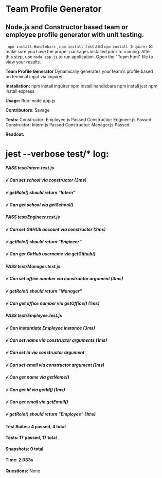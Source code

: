 

<!-- <a href="https://github.com/Truesavage" style="float:right"><img src="https://avatars3.githubusercontent.com/u/13158626?s=460&v=4" alt="Savage" title="Savage" width="120" height="120"></a> -->

# Team Profile Generator
## Node.js and Constructor based team or employee profile generator with unit testing.
``` npm install Handlebars``` , ``` npm install Jest ``` and ``` npm install Inquirer ``` to make sure you have the proper packages installed prior to running.
After this step, use ``` node app.js ``` to run application. Open the "Team.html" file to view your results.


__Team Profile Generator__
Dynamically generates your team's profile based on terminal input via inquirer.

__Installation:__
npm install inquirer
npm install handlebars
npm install jest
npm install express

__Usage:__
Run: node app.js

__Contributors:__
Savage

__Tests:__
Constructor: Employee.js Passed
Constructor: Engineer.js Passed
Constructor: Intern.js Passed
Constructor: Manager.js Passed

__Readout:__
 # jest --verbose test/* log: 
 ##### PASS  test/Intern.test.js  
 ##### √ Can set school via constructor (3ms)
 ##### √ getRole() should return "Intern"
 ##### √ Can get school via getSchool()

 ##### PASS  test/Engineer.test.js
 ##### √ Can set GitHUb account via constructor (2ms)
 ##### √ getRole() should return "Engineer"
 ##### √ Can get GitHub username via getGithub()

##### PASS  test/Manager.test.js
##### √ Can set office number via constructor argument (3ms)
##### √ getRole() should return "Manager"
#####  √ Can get office number via getOffice() (1ms)

##### PASS  test/Employee.test.js
##### √ Can instantiate Employee instance (3ms)
##### √ Can set name via constructor arguments (1ms)
##### √ Can set id via constructor argument
##### √ Can set email via constructor argument (1ms)
##### √ Can get name via getName()
##### √ Can get id via getId() (1ms)
##### √ Can get email via getEmail()
##### √ getRole() should return "Employee" (1ms)

#### Test Suites: 4 passed, 4 total
#### Tests:       17 passed, 17 total
#### Snapshots:   0 total
#### Time:        2.033s

__Questions:__
None


